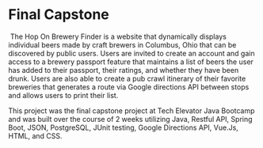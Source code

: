 # Final Capstone
​
The Hop On Brewery Finder is a website that dynamically displays individual beers made by craft brewers in Columbus, Ohio that can be discovered by public users. Users are invited to create an account and gain access to a brewery passport feature that maintains a list of beers the user has added to their passport, their ratings, and whether they have been drunk. Users are also able to create a pub crawl itinerary of their favorite breweries that generates a route via Google directions API between stops and allows users to print their list.

This project was the final capstone project at Tech Elevator Java Bootcamp and was built over the course of 2 weeks utilizing Java, Restful API, Spring Boot, JSON, PostgreSQL, JUnit testing, Google Directions API, Vue.Js, HTML, and CSS.
